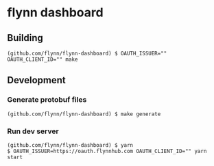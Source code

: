 flynn dashboard
===============

## Building

```
(github.com/flynn/flynn-dashboard) $ OAUTH_ISSUER="" OAUTH_CLIENT_ID="" make
```

## Development

### Generate protobuf files

```
(github.com/flynn/flynn-dashboard) $ make generate
```

### Run dev server

```
(github.com/flynn/flynn-dashboard) $ yarn
$ OAUTH_ISSUER=https://oauth.flynnhub.com OAUTH_CLIENT_ID="" yarn start
```

